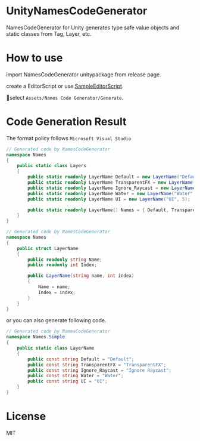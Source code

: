 # UnityNamesCodeGenerator
NamesCodeGenerator for Unity generates type safe value objects and static classes from Tag, Layer, etc.

# How to use

import NamesCodeGenerator unitypackage from release page.

create a EditorScript or use [SampleEditorScript](https://github.com/kado-yasuyuki/UnityNamesCodeGenerator/blob/master/UnityNamesCodeGenerator/Assets/NamesCodeGenerator/Sample/Editor/SampleEditorScript.cs).

select `Assets/Names Code Generator/Generate`.

# Code Generation Result

The format policy follows `Microsoft Visual Studio`

```:Layers.cs
// Generated code by NamesCodeGenerator
namespace Names
{
    public static class Layers
    {
        public static readonly LayerName Default = new LayerName("Default", 0);
        public static readonly LayerName TransparentFX = new LayerName("TransparentFX", 1);
        public static readonly LayerName Ignore_Raycast = new LayerName("Ignore Raycast", 2);
        public static readonly LayerName Water = new LayerName("Water", 4);
        public static readonly LayerName UI = new LayerName("UI", 5);

        public static readonly LayerName[] Names = { Default, TransparentFX, Ignore_Raycast, Water, UI };
    }
}

```

```:LayerName.cs
// Generated code by NamesCodeGenerator
namespace Names
{
    public struct LayerName
    {
        public readonly string Name;
        public readonly int Index;

        public LayerName(string name, int index)
        {
            Name = name;
            Index = index;
        }
    }
}

```

or you can also generate following code.

```LayerName.cs
// Generated code by NamesCodeGenerator
namespace Names.Simple
{
    public static class LayerName
    {
        public const string Default = "Default";
        public const string TransparentFX = "TransparentFX";
        public const string Ignore_Raycast = "Ignore Raycast";
        public const string Water = "Water";
        public const string UI = "UI";
    }
}

```


# License

MIT